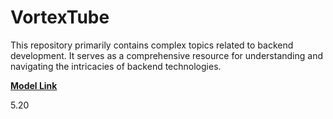 # **VortexTube**

This repository primarily contains complex topics related to backend development. It serves as a comprehensive resource for understanding and navigating the intricacies of backend technologies.

**[Model Link](https://app.eraser.io/workspace/YtPqZ1VogxGy1jzIDkzj)**

5.20
